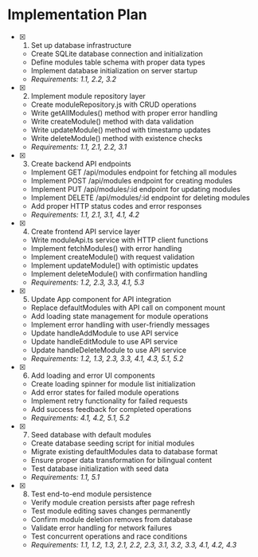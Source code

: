 # Implementation Plan

- [x] 1. Set up database infrastructure

  - Create SQLite database connection and initialization
  - Define modules table schema with proper data types
  - Implement database initialization on server startup
  - _Requirements: 1.1, 2.2, 3.2_

- [x] 2. Implement module repository layer

  - Create moduleRepository.js with CRUD operations
  - Write getAllModules() method with proper error handling
  - Write createModule() method with data validation
  - Write updateModule() method with timestamp updates
  - Write deleteModule() method with existence checks
  - _Requirements: 1.1, 2.1, 2.2, 3.1_

- [x] 3. Create backend API endpoints

  - Implement GET /api/modules endpoint for fetching all modules
  - Implement POST /api/modules endpoint for creating modules
  - Implement PUT /api/modules/:id endpoint for updating modules
  - Implement DELETE /api/modules/:id endpoint for deleting modules
  - Add proper HTTP status codes and error responses
  - _Requirements: 1.1, 2.1, 3.1, 4.1, 4.2_

- [x] 4. Create frontend API service layer

  - Write moduleApi.ts service with HTTP client functions
  - Implement fetchModules() with error handling
  - Implement createModule() with request validation
  - Implement updateModule() with optimistic updates
  - Implement deleteModule() with confirmation handling
  - _Requirements: 1.2, 2.3, 3.3, 4.1, 5.3_

- [x] 5. Update App component for API integration

  - Replace defaultModules with API call on component mount
  - Add loading state management for module operations
  - Implement error handling with user-friendly messages
  - Update handleAddModule to use API service
  - Update handleEditModule to use API service
  - Update handleDeleteModule to use API service
  - _Requirements: 1.2, 1.3, 2.3, 3.3, 4.1, 4.3, 5.1, 5.2_

- [x] 6. Add loading and error UI components

  - Create loading spinner for module list initialization
  - Add error states for failed module operations
  - Implement retry functionality for failed requests
  - Add success feedback for completed operations
  - _Requirements: 4.1, 4.2, 5.1, 5.2_

- [x] 7. Seed database with default modules


  - Create database seeding script for initial modules
  - Migrate existing defaultModules data to database format
  - Ensure proper data transformation for bilingual content
  - Test database initialization with seed data
  - _Requirements: 1.1, 5.1_

- [x] 8. Test end-to-end module persistence





  - Verify module creation persists after page refresh
  - Test module editing saves changes permanently
  - Confirm module deletion removes from database
  - Validate error handling for network failures
  - Test concurrent operations and race conditions
  - _Requirements: 1.1, 1.2, 1.3, 2.1, 2.2, 2.3, 3.1, 3.2, 3.3, 4.1, 4.2, 4.3_